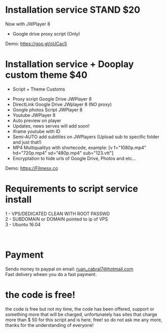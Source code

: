 # Installation service STAND $20

Now with JWPlayer 8

* Google drive proxy script (Only)

Demo: https://goo.gl/oUCac5

# Installation service + Dooplay custom theme $40

* Script + Theme Customs<br>

- Proxy script Google Drive JWPlayer 8
- DirectLink Google Drive JWplayer 8 (NO proxy)
- Google photos Script JWPlayer 8
- Youtube JWPlayer 8
- Auto preview on player
- Updates, news serves will add soon!
- iframe youtube with ID
- Semi-AUTO add subtitles on JWPlayers (Upload sub to specific folder and just that!)
- MP4 Multiqualitys with shortecode, example: [v f="1080p.mp4" hd="720p.mp4" sd="480p.mp4" sub="123.vtt"]
- Encryptation to hide urls of Google Drive, Photos and etc...

Demo: https://Filmesx.co

# Requirements to script service install 

1 - VPS/DEDICATED CLEAN WITH ROOT PASSWD <br>
2 - SUBDOMAIN or DOMAIN pointed to ip of VPS <br>
3 - Ubuntu 16.04

<br>


# Payment

Sendo money to paypal on email: ruan_cabral7@hotmail.com<br>
Fast delivery wheen you do a fast payment.<br>

# the code is free!

the code is free but not my time, the code has been offered, support or something more that will be charged, unfortunately has sites that charge more than $ 50 for this script and is here, free! so do not ask me any more, thanks for the understanding of everyone!


